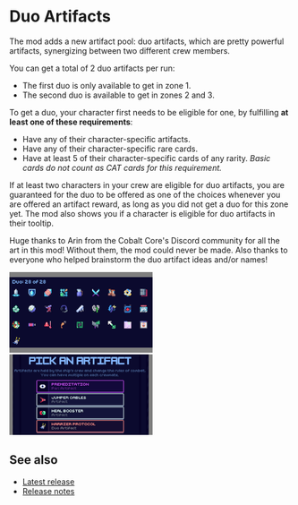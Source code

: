 # Duo Artifacts

The mod adds a new artifact pool: duo artifacts, which are pretty powerful artifacts, synergizing between two different crew members.

You can get a total of 2 duo artifacts per run:
* The first duo is only available to get in zone 1.
* The second duo is available to get in zones 2 and 3.

To get a duo, your character first needs to be eligible for one, by fulfilling **at least one of these requirements**:
* Have any of their character-specific artifacts.
* Have any of their character-specific rare cards.
* Have at least 5 of their character-specific cards of any rarity. *Basic cards do not count as CAT cards for this requirement.*

If at least two characters in your crew are eligible for duo artifacts, you are guaranteed for the duo to be offered as one of the choices whenever you are offered an artifact reward, as long as you did not get a duo for this zone yet.
The mod also shows you if a character is eligible for duo artifacts in their tooltip.

Huge thanks to Arin from the Cobalt Core's Discord community for all the art in this mod! Without them, the mod could never be made.
Also thanks to everyone who helped brainstorm the duo artifact ideas and/or names!

[![Codex screenshot](images/codex-thumb.png)](images/codex.png)
[![Reward screenshot](images/reward-thumb.png)](images/reward.png)

## See also
* [Latest release](https://github.com/Shockah/Cobalt-Core-Mods/releases/tag/release%2Fduo-artifacts-1.0.0)
* [Release notes](release-notes.md)